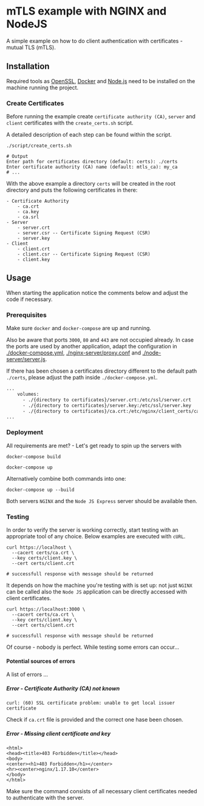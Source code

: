 # mTLS example with NGINX and NodeJS

A simple example on how to do client authentication with certificates - mutual TLS (mTLS).

## Installation

Required tools as [OpenSSL](https://www.openssl.org/), [Docker](https://www.docker.com/) and [Node.js](https://nodejs.org/en/) need to be installed on the machine running the project.

### Create Certificates

Before running the example create `certificate authority (CA)`, `server` and `client` certificates with the `create_certs.sh` script. 

A detailed description of each step can be found within the script.

```shell
./script/create_certs.sh

# Output
Enter path for certificates directory (default: certs): ./certs
Enter certificate authority (CA) name (default: mtls_ca): my_ca
# ...
```

With the above example a directory `certs` will be created in the root directory and puts the following certificates in there:

```
- Certificate Authority
    - ca.crt
    - ca.key
    - ca.srl
- Server
    - server.crt
    - server.csr -- Certificate Signing Request (CSR)
    - server.key
- Client
    - client.crt
    - client.csr -- Certificate Signing Request (CSR)
    - client.key
```


## Usage

When starting the application notice the comments below and adjust the code if necessary.

### Prerequisites

Make sure `docker` and `docker-compose` are up and running. 

Also be aware that ports `3000`, `80` and `443` are not occupied already. In case the ports are used by another application, adapt the configuration in [./docker-compose.yml](https://github.com/judif/mtls-basic/blob/main/docker-compose.yml), [./nginx-server/proxy.conf](https://github.com/judif/mtls-basic/blob/main/nginx-server/proxy.conf#L2) and [./node-server/server.js](https://github.com/judif/mtls-basic/blob/main/nginx-server/proxy.conf#L2).

If there has been chosen a certificates directory different to the default path `./certs`, please adjust the path inside `./docker-compose.yml`.

```dockerfile
...
    volumes:
      - ./{directory to certificates}/server.crt:/etc/ssl/server.crt
      - ./{directory to certificates}/server.key:/etc/ssl/server.key
      - ./{directory to certificates}/ca.crt:/etc/nginx/client_certs/ca.crt
...
```

### Deployment 

All requirements are met? - Let's get ready to spin up the servers with

```shell
docker-compose build

docker-compose up
```

Alternatively combine both commands into one:

```shell
docker-compose up --build 
```

Both servers `NGINX` and the `Node JS Express` server should be available then.

### Testing

In order to verify the server is working correctly, start testing with an appropriate tool of any choice. Below examples are executed with `cURL`.

```shell
curl https://localhost \
  --cacert certs/ca.crt \
  --key certs/client.key \
  --cert certs/client.crt 

# successfull response with message should be returned
```

It depends on how the machine you're testing with is set up: not just `NGINX` can be called also the `Node JS` application can be directly accessed with client certificates. 

```shell
curl https://localhost:3000 \
  --cacert certs/ca.crt \
  --key certs/client.key \
  --cert certs/client.crt 

# successfull response with message should be returned
```

Of course - nobody is perfect. While testing some errors can occur...

#### Potential sources of errors

A list of errors ...

##### Error - Certificate Authority (CA) not known

```shell
curl: (60) SSL certificate problem: unable to get local issuer certificate
```

Check if `ca.crt` file is provided and the correct one hase been chosen.

##### Error - Missing client certificate and key

```shell
<html>
<head><title>403 Forbidden</title></head>
<body>
<center><h1>403 Forbidden</h1></center>
<hr><center>nginx/1.17.10</center>
</body>
</html>
```

Make sure the command consists of all necessary client certificates needed to authenticate with the server.
